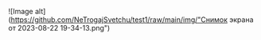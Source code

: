 ![Image alt](https://github.com/NeTrogajSvetchu/test1/raw/main/img/"Снимок экрана от 2023-08-22 19-34-13.png")
